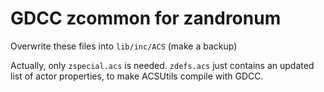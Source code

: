 # GDCC zcommon for zandronum

Overwrite these files into `lib/inc/ACS` (make a backup)

Actually, only `zspecial.acs` is needed. `zdefs.acs` just contains an updated list of actor properties, to make ACSUtils compile with GDCC.
